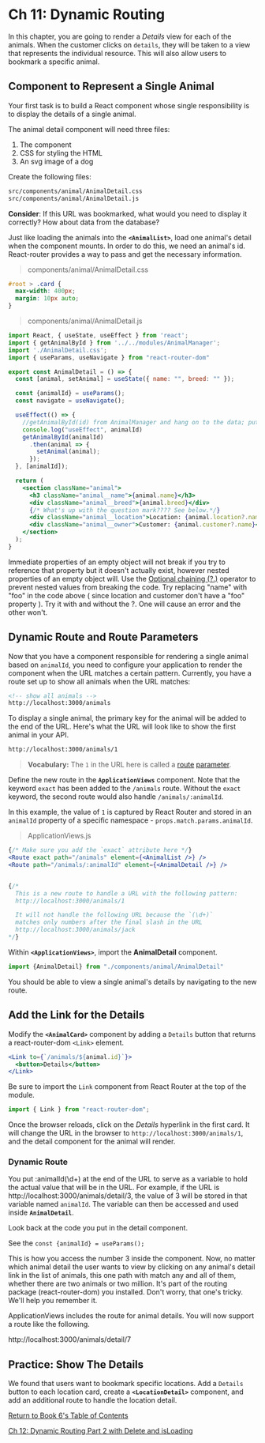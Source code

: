 # Ch 11: Dynamic Routing

In this chapter, you are going to render a _Details_ view for each of the animals. When the customer clicks on `details`, they will be taken to a view that represents the individual resource. This will also allow users to bookmark a specific animal.

## Component to Represent a Single Animal

Your first task is to build a React component whose single responsibility is to display the details of a single animal.

The animal detail component will need three files:

1. The component
1. CSS for styling the HTML
1. An svg image of a dog

Create the following files:

```sh
src/components/animal/AnimalDetail.css
src/components/animal/AnimalDetail.js
```

**Consider**: If this URL was bookmarked, what would you need to display it correctly? How about data from the database?

Just like loading the animals into the **`<AnimalList>`**, load one animal's detail when the component mounts. In order to do this, we need an animal's id. React-router provides a way to pass and get the necessary information.

> components/animal/AnimalDetail.css

```css
#root > .card {
  max-width: 400px;
  margin: 10px auto;
}
```

> components/animal/AnimalDetail.js

```jsx
import React, { useState, useEffect } from 'react';
import { getAnimalById } from '../../modules/AnimalManager';
import './AnimalDetail.css';
import { useParams, useNavigate } from "react-router-dom"

export const AnimalDetail = () => {
  const [animal, setAnimal] = useState({ name: "", breed: "" });

  const {animalId} = useParams();
  const navigate = useNavigate();

  useEffect(() => {
    //getAnimalById(id) from AnimalManager and hang on to the data; put it into state
    console.log("useEffect", animalId)
    getAnimalById(animalId)
      .then(animal => {
        setAnimal(animal);
      });
  }, [animalId]);

  return (
    <section className="animal">
      <h3 className="animal__name">{animal.name}</h3>
      <div className="animal__breed">{animal.breed}</div>
      {/* What's up with the question mark???? See below.*/}
      <div className="animal__location">Location: {animal.location?.name}</div>
      <div className="animal__owner">Customer: {animal.customer?.name}</div>
    </section>
  );
}


```
Immediate properties of an empty object will not break if you try to reference that property but it doesn't actually exist, however nested properties of an empty object will. Use the [Optional chaining (?.)](https://developer.mozilla.org/en-US/docs/Web/JavaScript/Reference/Operators/Optional_chaining) operator to prevent nested values from breaking the code. Try replacing "name" with "foo" in the code above ( since location and customer don't have a "foo" property ). Try it with and without the ?. One will cause an error and the other won't.

## Dynamic Route and Route Parameters

Now that you have a component responsible for rendering a single animal based on `animalId`, you need to configure your application to render the component when the URL matches a certain pattern. Currently, you have a route set up to show all animals when the URL matches:

```html
<!-- show all animals -->
http://localhost:3000/animals
```

To display a single animal, the primary key for the animal will be added to the end of the URL. Here's what the URL will look like to show the first animal in your API.

```html
http://localhost:3000/animals/1
```

> **Vocabulary:** The `1` in the URL here is called a [route](https://jaketrent.com/post/access-route-params-react-router-v4/) [parameter](https://scotch.io/courses/using-react-router-4/route-params).

Define the new route in the **`ApplicationViews`** component. Note that the keyword `exact` has been added to the `/animals` route. Without the `exact` keyword, the second route would also handle `/animals/:animalId`.

In this example, the value of `1` is captured by React Router and stored in an `animalId` property of a specific namespace - `props.match.params.animalId`.

> ApplicationViews.js

```jsx
{/* Make sure you add the `exact` attribute here */}
<Route exact path="/animals" element={<AnimalList />} />
<Route path="/animals/:animalId" element={<AnimalDetail />} />


{/*
  This is a new route to handle a URL with the following pattern:
  http://localhost:3000/animals/1

  It will not handle the following URL because the `(\d+)`
  matches only numbers after the final slash in the URL
  http://localhost:3000/animals/jack
*/}

```

Within **`<ApplicationViews>`**, import the **AnimalDetail** component.

```js
import {AnimalDetail} from "./components/animal/AnimalDetail"
```

You should be able to view a single animal's details by navigating to the new route.

## Add the Link for the Details

Modify the **`<AnimalCard>`** component by adding a `Details` button that returns a react-router-dom `<Link>` element.

```jsx
<Link to={`/animals/${animal.id}`}>
  <button>Details</button>
</Link>
```

Be sure to import the `Link` component from React Router at the top of the module.

```js
import { Link } from "react-router-dom";
```

Once the browser reloads, click on the _Details_ hyperlink in the first card. It will change the URL in the browser to `http://localhost:3000/animals/1`, and the detail component for the animal will render.

### Dynamic Route
You put :animalId(\d+) at the end of the URL to serve as a variable to hold the actual value that will be in the URL. For example, if the URL is http://localhost:3000/animals/detail/3, the value of 3 will be stored in that variable named `animalId`. The variable can then be accessed and used inside **`AnimalDetail`**.

Look back at the code you put in the detail component.

See the `const {animalId} = useParams();`

This is how you access the number 3 inside the component. Now, no matter which animal detail the user wants to view by clicking on any animal's detail link in the list of animals, this one path with match any and all of them, whether there are two animals or two million. It's part of the routing package (react-router-dom) you installed. Don't worry, that one's tricky. We'll help you remember it.

ApplicationViews includes the route for animal details. You will now support a route like the following.

http://localhost:3000/animals/detail/7




## Practice: Show The Details

We found that users want to bookmark specific locations. Add a `Details` button to each location card, create a **`<LocationDetail>`** component, and add an additional route to handle the location detail.

[Return  to Book 6's Table of Contents](../README.md) 

[Ch 12: Dynamic Routing Part 2 with Delete and isLoading](./REACT_DYNAMIC_ROUTING_PART2.md)